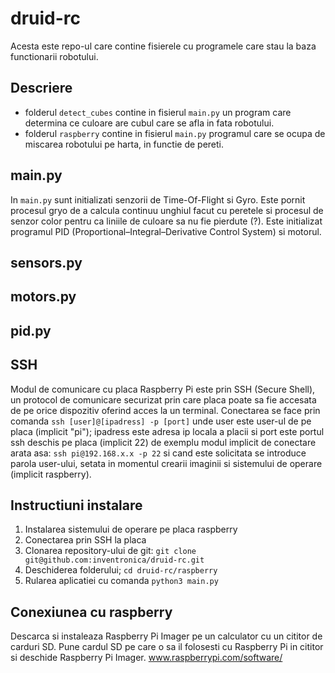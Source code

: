 # druid-rc

Acesta este repo-ul care contine fisierele cu programele care stau la baza functionarii robotului.

## Descriere

* folderul `detect_cubes` contine in fisierul `main.py` un program care determina ce culoare are cubul care se afla in fata robotului.
* folderul `raspberry` contine in fisierul `main.py` programul care se ocupa de miscarea robotului pe harta, in functie de pereti.

## main.py

In `main.py` sunt initializati senzorii de Time-Of-Flight si Gyro. Este pornit procesul gryo de a calcula continuu unghiul facut cu peretele si procesul de senzor color pentru ca liniile de culoare sa nu fie pierdute (?). Este initializat programul PID (Proportional–Integral–Derivative Control System) si motorul.

## sensors.py

## motors.py

## pid.py

## SSH

Modul de comunicare cu placa Raspberry Pi este prin SSH (Secure Shell), un protocol de comunicare securizat prin care placa poate sa fie accesata de pe orice dispozitiv oferind acces la un terminal. Conectarea se face prin comanda `ssh [user]@[ipadress] -p [port]` unde user este user-ul de pe placa (implicit "pi"); ipadress este adresa ip locala a placii si port este portul ssh deschis pe placa (implicit 22) de exemplu modul implicit de conectare arata asa: `ssh pi@192.168.x.x -p 22` si cand este solicitata se introduce parola user-ului, setata in momentul crearii imaginii si sistemului de operare (implicit raspberry). 

## Instructiuni instalare 

1. Instalarea sistemului de operare pe placa raspberry
2. Conectarea prin SSH la placa
3. Clonarea repository-ului de git: `git clone git@github.com:inventronica/druid-rc.git` 
4. Deschiderea folderului; `cd druid-rc/raspberry`
5. Rularea aplicatiei cu comanda `python3 main.py`


## Conexiunea cu raspberry 

Descarca si instaleaza Raspberry Pi Imager pe un calculator cu un cititor de carduri SD. Pune cardul SD pe care o sa il folosesti cu Raspberry Pi in cititor si deschide Raspberry Pi Imager. 
www.raspberrypi.com/software/



